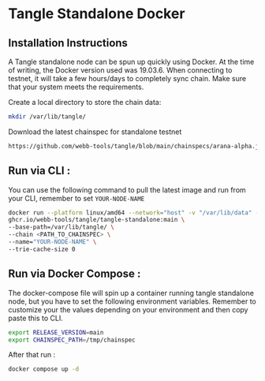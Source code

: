 # Tangle Standalone Docker

## Installation Instructions

A Tangle standalone node can be spun up quickly using Docker. At the time of writing, the Docker version used was 19.03.6. When connecting to testnet, it will take a few hours/days to completely sync chain. Make sure that your system meets the requirements.

Create a local directory to store the chain data:

```bash
mkdir /var/lib/tangle/
```

Download the latest chainspec for standalone testnet

```bash
https://github.com/webb-tools/tangle/blob/main/chainspecs/arana-alpha.json
```

## Run via CLI :

You can use the following command to pull the latest image and run from your CLI, remember to set `YOUR-NODE-NAME`

```bash
docker run --platform linux/amd64 --network="host" -v "/var/lib/data" --entrypoint ./tangle-standalone \
ghcr.io/webb-tools/tangle/tangle-standalone:main \
--base-path=/var/lib/tangle/ \
--chain <PATH_TO_CHAINSPEC> \
--name="YOUR-NODE-NAME" \
--trie-cache-size 0
```

## Run via Docker Compose :

The docker-compose file will spin up a container running tangle standalone node, but you have to set the following environment variables.
Remember to customize your the values depending on your environment and then copy paste this to CLI.

```bash
export RELEASE_VERSION=main
export CHAINSPEC_PATH=/tmp/chainspec
```

After that run :

```bash
docker compose up -d
```